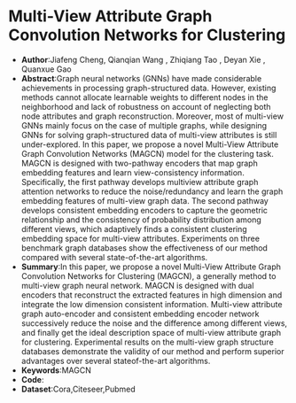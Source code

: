 # Multi-View Attribute Graph Convolution Networks for Clustering
* **Author**:Jiafeng Cheng, Qianqian Wang , Zhiqiang Tao , Deyan Xie , Quanxue Gao
* **Abstract**:Graph neural networks (GNNs) have made considerable achievements in processing graph-structured data. However, existing methods cannot allocate learnable weights to different nodes in the neighborhood and lack of robustness on account of neglecting both node attributes and graph reconstruction. Moreover, most of multi-view GNNs mainly focus on the case of multiple graphs, while designing GNNs for solving graph-structured data of multi-view attributes is still under-explored. In this paper, we propose a novel Multi-View Attribute Graph Convolution Networks (MAGCN) model for the clustering task. MAGCN is designed with two-pathway encoders that map graph embedding features and learn view-consistency information. Specifically, the first pathway develops multiview attribute graph attention networks to reduce the noise/redundancy and learn the graph embedding features of multi-view graph data. The second pathway develops consistent embedding encoders to capture the geometric relationship and the consistency of probability distribution among different views, which adaptively finds a consistent clustering embedding space for multi-view attributes. Experiments on three benchmark graph databases show the effectiveness of our method compared with several state-of-the-art algorithms.
* **Summary**:In this paper, we propose a novel Multi-View Attribute Graph Convolution Networks for Clustering (MAGCN), a generally method to multi-view graph neural network. MAGCN is designed with dual encoders that reconstruct the extracted features in high dimension and integrate the low dimension consistent information. Multi-view attribute graph auto-encoder and consistent embedding encoder network successively reduce the noise and the difference among different views, and finally get the ideal description space of multi-view attribute graph for clustering. Experimental results on the multi-view graph structure databases demonstrate the validity of our method and perform superior advantages over several stateof-the-art algorithms.
* **Keywords**:MAGCN
* **Code**:
* **Dataset**:Cora,Citeseer,Pubmed